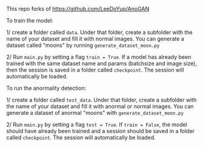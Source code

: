 This repo forks of https://github.com/LeeDoYup/AnoGAN

To train the model:

1/ create a folder called `data`. Under that folder, create a subfolder with the name 
of your dataset and fill it with normal images.
You can generate a dataset called "moons" by running `generate_dataset_moon.py`

2/ Run `main.py` by setting a flag `train = True`. If a model has already been trained
with the same dataset name and params (batchsize and image size), then the session is saved 
in a folder called `checkpoint`. The session will automatically be loaded.

To run the anormality detection:

1/ create a folder called `test_data`. Under that folder, create a subfolder with the name 
of your dataset and fill it with anormal or normal images.
You can generate a dataset of anormal "moons" with `generate_dataset_moon.py`

2/ Run `main.py` by setting a flag `test = True`. If `train = False`, the model should have
 already been trained and a session should be saved 
in a folder called `checkpoint`. The session will automatically be loaded. 
